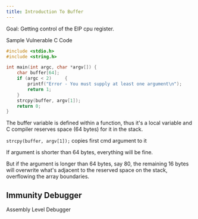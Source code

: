```yaml
---
title: Introduction To Buffer
---
```


Goal: Getting control of the EIP cpu register.

Sample Vulnerable C Code

```c
#include <stdio.h> 
#include <string.h> 

int main(int argc, char *argv[]) {     
    char buffer[64]; 
    if (argc < 2)     {         
        printf("Error - You must supply at least one argument\n");                  
        return 1;     
    }          
    strcpy(buffer, argv[1]);        
    return 0; 
} 
```

The buffer variable is defined within a function, thus it's a local variable and C compiler reserves space (64 bytes) for it in the stack.

`strcpy(buffer, argv[1]);` copies first cmd argument to it

If argument is shorter than 64 bytes, everything will be fine.

But if the argument is longer than 64 bytes, say 80, the remaining 16 bytes will overwrite what's adjacent to the reserved space on the stack, overflowing the array boundaries.



## Immunity Debugger

Assembly Level Debugger



